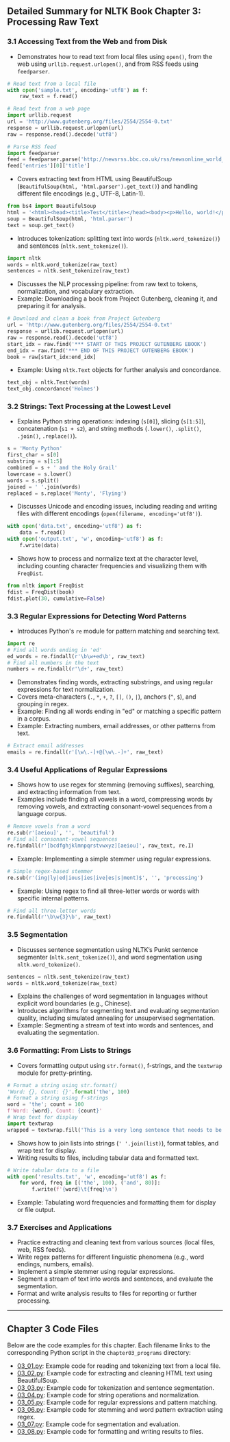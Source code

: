 ## Detailed Summary for NLTK Book Chapter 3: Processing Raw Text

### 3.1 Accessing Text from the Web and from Disk
- Demonstrates how to read text from local files using `open()`, from the web using `urllib.request.urlopen()`, and from RSS feeds using `feedparser`.
```python
# Read text from a local file
with open('sample.txt', encoding='utf8') as f:
    raw_text = f.read()

# Read text from a web page
import urllib.request
url = 'http://www.gutenberg.org/files/2554/2554-0.txt'
response = urllib.request.urlopen(url)
raw = response.read().decode('utf8')

# Parse RSS feed
import feedparser
feed = feedparser.parse('http://newsrss.bbc.co.uk/rss/newsonline_world_edition/americas/rss.xml')
feed['entries'][0]['title']
```
- Covers extracting text from HTML using BeautifulSoup (`BeautifulSoup(html, 'html.parser').get_text()`) and handling different file encodings (e.g., UTF-8, Latin-1).
```python
from bs4 import BeautifulSoup
html = '<html><head><title>Test</title></head><body><p>Hello, world!</p></body></html>'
soup = BeautifulSoup(html, 'html.parser')
text = soup.get_text()
```
- Introduces tokenization: splitting text into words (`nltk.word_tokenize()`) and sentences (`nltk.sent_tokenize()`).
```python
import nltk
words = nltk.word_tokenize(raw_text)
sentences = nltk.sent_tokenize(raw_text)
```
- Discusses the NLP processing pipeline: from raw text to tokens, normalization, and vocabulary extraction.
- Example: Downloading a book from Project Gutenberg, cleaning it, and preparing it for analysis.
```python
# Download and clean a book from Project Gutenberg
url = 'http://www.gutenberg.org/files/2554/2554-0.txt'
response = urllib.request.urlopen(url)
raw = response.read().decode('utf8')
start_idx = raw.find('*** START OF THIS PROJECT GUTENBERG EBOOK')
end_idx = raw.find('*** END OF THIS PROJECT GUTENBERG EBOOK')
book = raw[start_idx:end_idx]
```
- Example: Using `nltk.Text` objects for further analysis and concordance.
```python
text_obj = nltk.Text(words)
text_obj.concordance('Holmes')
```

### 3.2 Strings: Text Processing at the Lowest Level
- Explains Python string operations: indexing (`s[0]`), slicing (`s[1:5]`), concatenation (`s1 + s2`), and string methods (`.lower()`, `.split()`, `.join()`, `.replace()`).
```python
s = 'Monty Python'
first_char = s[0]
substring = s[1:5]
combined = s + ' and the Holy Grail'
lowercase = s.lower()
words = s.split()
joined = ' '.join(words)
replaced = s.replace('Monty', 'Flying')
```
- Discusses Unicode and encoding issues, including reading and writing files with different encodings (`open(filename, encoding='utf8')`).
```python
with open('data.txt', encoding='utf8') as f:
    data = f.read()
with open('output.txt', 'w', encoding='utf8') as f:
    f.write(data)
```
- Shows how to process and normalize text at the character level, including counting character frequencies and visualizing them with `FreqDist`.
```python
from nltk import FreqDist
fdist = FreqDist(book)
fdist.plot(30, cumulative=False)
```

### 3.3 Regular Expressions for Detecting Word Patterns
- Introduces Python's `re` module for pattern matching and searching text.
```python
import re
# Find all words ending in 'ed'
ed_words = re.findall(r'\b\w+ed\b', raw_text)
# Find all numbers in the text
numbers = re.findall(r'\d+', raw_text)
```
- Demonstrates finding words, extracting substrings, and using regular expressions for text normalization.
- Covers meta-characters (`.`, `*`, `+`, `?`, `[]`, `()`, `|`), anchors (`^`, `$`), and grouping in regex.
- Example: Finding all words ending in "ed" or matching a specific pattern in a corpus.
- Example: Extracting numbers, email addresses, or other patterns from text.
```python
# Extract email addresses
emails = re.findall(r'[\w\.-]+@[\w\.-]+', raw_text)
```

### 3.4 Useful Applications of Regular Expressions
- Shows how to use regex for stemming (removing suffixes), searching, and extracting information from text.
- Examples include finding all vowels in a word, compressing words by removing vowels, and extracting consonant-vowel sequences from a language corpus.
```python
# Remove vowels from a word
re.sub(r'[aeiou]', '', 'beautiful')
# Find all consonant-vowel sequences
re.findall(r'[bcdfghjklmnpqrstvwxyz][aeiou]', raw_text, re.I)
```
- Example: Implementing a simple stemmer using regular expressions.
```python
# Simple regex-based stemmer
re.sub(r'(ing|ly|ed|ious|ies|ive|es|s|ment)$', '', 'processing')
```
- Example: Using regex to find all three-letter words or words with specific internal patterns.
```python
# Find all three-letter words
re.findall(r'\b\w{3}\b', raw_text)
```

### 3.5 Segmentation
- Discusses sentence segmentation using NLTK’s Punkt sentence segmenter (`nltk.sent_tokenize()`), and word segmentation using `nltk.word_tokenize()`.
```python
sentences = nltk.sent_tokenize(raw_text)
words = nltk.word_tokenize(raw_text)
```
- Explains the challenges of word segmentation in languages without explicit word boundaries (e.g., Chinese).
- Introduces algorithms for segmenting text and evaluating segmentation quality, including simulated annealing for unsupervised segmentation.
- Example: Segmenting a stream of text into words and sentences, and evaluating the segmentation.

### 3.6 Formatting: From Lists to Strings
- Covers formatting output using `str.format()`, f-strings, and the `textwrap` module for pretty-printing.
```python
# Format a string using str.format()
'Word: {}, Count: {}'.format('the', 100)
# Format a string using f-strings
word = 'the'; count = 100
f'Word: {word}, Count: {count}'
# Wrap text for display
import textwrap
wrapped = textwrap.fill('This is a very long sentence that needs to be wrapped.', width=40)
```
- Shows how to join lists into strings (`' '.join(list)`), format tables, and wrap text for display.
- Writing results to files, including tabular data and formatted text.
```python
# Write tabular data to a file
with open('results.txt', 'w', encoding='utf8') as f:
    for word, freq in [('the', 100), ('and', 80)]:
        f.write(f'{word}\t{freq}\n')
```
- Example: Tabulating word frequencies and formatting them for display or file output.

### 3.7 Exercises and Applications
- Practice extracting and cleaning text from various sources (local files, web, RSS feeds).
- Write regex patterns for different linguistic phenomena (e.g., word endings, numbers, emails).
- Implement a simple stemmer using regular expressions.
- Segment a stream of text into words and sentences, and evaluate the segmentation.
- Format and write analysis results to files for reporting or further processing.

---

## Chapter 3 Code Files

Below are the code examples for this chapter. Each filename links to the corresponding Python script in the `chapter03_programs` directory:

- [03_01.py](../chapter03_programs/03_01.py): Example code for reading and tokenizing text from a local file.
- [03_02.py](../chapter03_programs/03_02.py): Example code for extracting and cleaning HTML text using BeautifulSoup.
- [03_03.py](../chapter03_programs/03_03.py): Example code for tokenization and sentence segmentation.
- [03_04.py](../chapter03_programs/03_04.py): Example code for string operations and normalization.
- [03_05.py](../chapter03_programs/03_05.py): Example code for regular expressions and pattern matching.
- [03_06.py](../chapter03_programs/03_06.py): Example code for stemming and word pattern extraction using regex.
- [03_07.py](../chapter03_programs/03_07.py): Example code for segmentation and evaluation.
- [03_08.py](../chapter03_programs/03_08.py): Example code for formatting and writing results to files. 